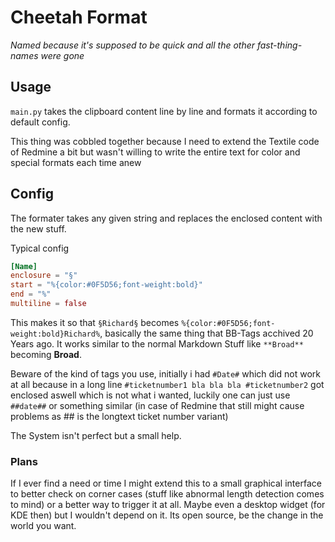 # Cheetah Format

*Named because it's supposed to be quick and all the other fast-thing-names were gone*

## Usage

`main.py` takes the clipboard content line by line and formats it according to default config.

This thing was cobbled together because I need to extend the Textile code of Redmine a bit but wasn't willing to write the entire text for color and special formats each time anew

## Config 

The formater takes any given string and replaces the enclosed content with the new stuff. 

Typical config

```toml
[Name]
enclosure = "§"
start = "%{color:#0F5D56;font-weight:bold}"
end = "%"
multiline = false
```

This makes it so that `§Richard§` becomes `%{color:#0F5D56;font-weight:bold}Richard%`, basically the same thing that BB-Tags acchived 20 Years ago. It works similar to the normal Markdown Stuff like `**Broad**` becoming **Broad**.

Beware of the kind of tags you use, initially i had `#Date#` which did not work at all because in a long line `#ticketnumber1 bla bla bla #ticketnumber2` got enclosed aswell which is not what i wanted, luckily one can just use `##date##` or something similar (in case of Redmine that still might cause problems as ## is the longtext ticket number variant)

The System isn't perfect but a small help.

### Plans

If I ever find a need or time I might extend this to a small graphical interface to better check on corner cases (stuff like abnormal length detection comes to mind) or a better way to trigger it at all. Maybe even a desktop widget (for KDE then) but I wouldn't depend on it. Its open source, be the change in the world you want.